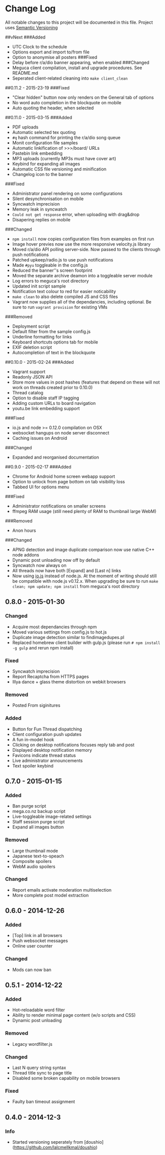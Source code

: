 # Change Log
All notable changes to this project will be documented in this file.
Project uses [Semantic Versioning](http://semver.org/)

##vNext
###Added
- UTC Clock to the schedule
- Options export and import to/from file
- Option to anonymise all posters
###Fixed
- Delay before r/a/dio banner appearing, when enabled
###Changed
- Meguca client compilation, install and upgrade procedures. See
README.md
- Seperated client-related cleaning into `make client_clean`

##0.11.2 - 2015-23-19
###Fixed
- "Clear hidden" button now only renders on the General tab of options
- No word auto completion in the blockquote on mobile
- Auto quoting the header, when selected

##0.11.0 - 2015-03-15
###Added
- PDF uploads
- Automatic selected tex quoting
- `#q` hash command for printing the r/a/dio song queue
- Monit configuration file samples
- Automatic linkification of >>>/board/ URLs
- Pastebin link embedding
- MP3 uploads (currently MP3s must have cover art)
- Keybind for expanding all images
- Automatic CSS file versioning and minification
- Changelog icon to the banner

###Fixed
- Administrator panel rendering on some configurations
- Silent desynchronisation on mobile
- Syncwatch imprecision
- Memory leak in syncwatch
- `Could not get response` error, when uploading with drag&drop
- Disapering replies on mobile

###Changed
- `npm install` now copies configuration files from examples on first
run
- Image hover previes now use the more responsive velocity.js library
- Moved r/a/dio API polling server-side. Now passed to the clients
through push notifications
- Patched upkeep/radio.js to use push notifications
- Made `#pyu` toggleable in the config.js
- Reduced the banner''s screen footprint
- Moved the separate archive deamon into a toggleable server module
- Log errors to meguca's root directory
- Updated init script sample
- Notification text colour to red for easier noticability
- `make clean` to also delete compiled JS and CSS files
- Vagrant now supplies all of the dependancies, including optional. Be
sure to run `vagrant provision` for existing VMs

###Removed
- Deployment script
- Default filter from the sample config.js
- Underline formatting for links
- Keyboard shortcuts options tab for mobile
- EXIF deletion script
- Autocompletion of text in the blockquote

##0.10.0 - 2015-02-24
###Added
- Vagrant support
- Readonly JSON API
- Store more values in post hashes (features that depend on these will
not work on threads created prior to 0.10.0)
- Thread catalog
- Option to disable staff IP tagging
- Adding custom URLs to board navigation
- youtu.be link embedding support

###Fixed
- io.js and node >= 0.12.0 compilation on OSX
- websocket hangups on node server disconnect
- Caching issues on Android

###Changed
- Expanded and reorganised documentation

##0.9.0 - 2015-02-17
###Added
- Chrome for Android home screen webapp support
- Option to unlock from page bottom on tab visibility loss
- Tabbed UI for options menu

###Fixed
- Administrator notifications on smaller screens
- ffmpeg RAM usage (still need plenty of RAM to thumbnail large WebM)

###Removed
- Anon hours

###Changed
- APNG detection and image duplicate comparison now use native C++ node
 addons
- Dynamic post unloading now off by default
- Syncwatch now always on
- All threads now have both [Expand] and [Last n] links
- Now using [io.js](https://iojs.org) instead of node.js. At the moment
of writing should still
  be compatible with node.js v0.12.x. When upgrading be sure to run
`make clean; npm update; npm install` from meguca's root directory

## 0.8.0 - 2015-01-30
### Changed
- Acquire most dependancies through npm
- Moved various settings from config.js to hot.js
- Duplicate image detection similar to findimagedupes.pl
- Replaced homebrew client builder with gulp.js (please run `# npm
install -g gulp` and rerun npm install)

### Fixed
- Syncwatch imprecision
- Report Recaptcha from HTTPS pages
- Illya dance + glass theme distortion on webkit browsers

### Removed
- Posted From siginitures

### Added
- Button for Fun Thread dispatching
- Client configuration push updates
- A fun in-model hook
- Clicking on desktop notifications focuses reply tab and post
- Displayed desktop notification memory
- Favicons indicate thread status
- Live administrator announcements
- Text spoiler keybind

## 0.7.0 - 2015-01-15
### Added
- Ban purge script
- mega.co.nz backup script
- Live-toggleable image-related settings
- Staff session purge script
- Expand all images button

### Removed
- Large thumbnail mode
- Japanese text-to-speach
- Composite spoilers
- WebM audio spoilers

### Changed
- Report emails activate moderation multiselection
- More complete post model extraction

## 0.6.0 - 2014-12-26
### Added
- [Top] link in all browsers
- Push websocket messages
- Online user counter

### Changed
- Mods can now ban

## 0.5.1 - 2014-12-22
### Added
- Hot-reloadable word filter
- Ability to render minimal page content (w/o scripts and CSS)
- Dynamic post unloading

### Removed
- Legacy wordfilter.js

### Changed
- Last N query string syntax
- Thread title sync to page title
- Disabled some broken capability on mobile browsers

### Fixed
- Faulty ban timeout assignment

## 0.4.0 - 2014-12-3
### Info
- Started versioning seperately from [doushio]
(https://github.com/lalcmellkmal/doushio)
